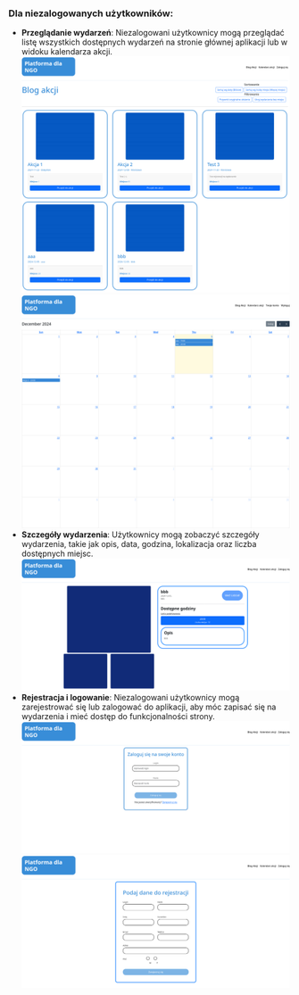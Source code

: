 ### Dla niezalogowanych użytkowników:
- **Przeglądanie wydarzeń**: Niezalogowani użytkownicy mogą przeglądać listę wszystkich dostępnych wydarzeń na stronie głównej aplikacji lub w widoku kalendarza akcji.
![blog.png](blog.png)
![niezalogowany](kalendarz.png)
- **Szczegóły wydarzenia**: Użytkownicy mogą zobaczyć szczegóły wydarzenia, takie jak opis, data, godzina, lokalizacja oraz liczba dostępnych miejsc.
![niezalogowany](szczegoly-akcji.png)
- **Rejestracja i logowanie**: Niezalogowani użytkownicy mogą zarejestrować się lub zalogować do aplikacji, aby móc zapisać się na wydarzenia i mieć dostęp do funkcjonalności strony.
![niezalogowany](logowanie.png)
![niezalogowany](rejestracja.png)
